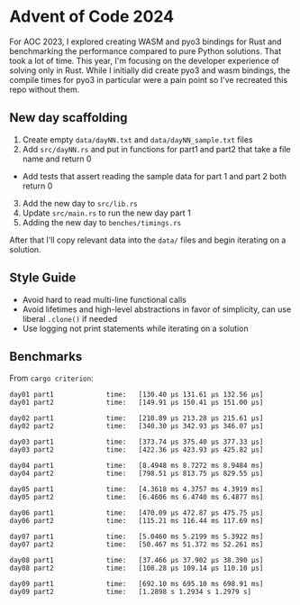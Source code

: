 # Advent of Code 2024

For AOC 2023, I explored creating WASM and pyo3 bindings for Rust and benchmarking the performance compared to pure Python solutions. That took a lot of time. This year, I'm focusing on the developer experience of solving only in Rust. While I initially did create pyo3 and wasm bindings, the compile times for pyo3 in particular were a pain point so I've recreated this repo without them.

## New day scaffolding

1. Create empty `data/dayNN.txt` and `data/dayNN_sample.txt` files
2. Add `src/dayNN.rs` and put in functions for part1 and part2 that take a file name and return 0
  - Add tests that assert reading the sample data for part 1 and part 2 both return 0
3. Add the new day to `src/lib.rs`
4. Update `src/main.rs` to run the new day part 1
5. Adding the new day to `benches/timings.rs`

After that I'll copy relevant data into the `data/` files and begin iterating on a solution.

## Style Guide

 - Avoid hard to read multi-line functional calls
 - Avoid lifetimes and high-level abstractions in favor of simplicity, can use liberal `.clone()` if needed
 - Use logging not print statements while iterating on a solution

## Benchmarks

From `cargo criterion`:

```
day01 part1             time:   [130.40 µs 131.61 µs 132.56 µs]                        
day01 part2             time:   [149.91 µs 150.41 µs 151.00 µs]                        

day02 part1             time:   [210.89 µs 213.28 µs 215.61 µs]                        
day02 part2             time:   [340.30 µs 342.93 µs 346.07 µs]                        

day03 part1             time:   [373.74 µs 375.40 µs 377.33 µs]                        
day03 part2             time:   [422.36 µs 423.93 µs 425.82 µs]                        

day04 part1             time:   [8.4948 ms 8.7272 ms 8.9484 ms]                        
day04 part2             time:   [798.51 µs 813.75 µs 829.55 µs]                        

day05 part1             time:   [4.3618 ms 4.3757 ms 4.3919 ms]                         
day05 part2             time:   [6.4606 ms 6.4740 ms 6.4877 ms]                        

day06 part1             time:   [470.09 µs 472.87 µs 475.75 µs]                        
day06 part2             time:   [115.21 ms 116.44 ms 117.69 ms]                        

day07 part1             time:   [5.0460 ms 5.2199 ms 5.3922 ms]                         
day07 part2             time:   [50.467 ms 51.372 ms 52.261 ms]  

day08 part1             time:   [37.466 µs 37.902 µs 38.390 µs]
day08 part2             time:   [108.28 µs 109.14 µs 110.10 µs]

day09 part1             time:   [692.10 ms 695.10 ms 698.91 ms]
day09 part2             time:   [1.2898 s 1.2934 s 1.2979 s]
```